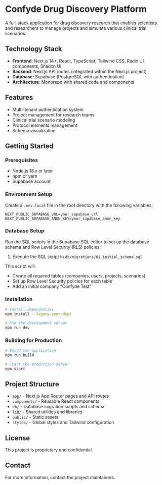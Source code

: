 # Confyde Drug Discovery Platform

A full-stack application for drug discovery research that enables scientists and researchers to manage projects and simulate various clinical trial scenarios.

## Technology Stack

- **Frontend**: Next.js 14+, React, TypeScript, Tailwind CSS, Radix UI components, Shadcn UI
- **Backend**: Next.js API routes (integrated within the Next.js project)
- **Database**: Supabase (PostgreSQL with authentication)
- **Architecture**: Monorepo with shared code and components

## Features

- Multi-tenant authentication system
- Project management for research teams
- Clinical trial scenario modeling
- Protocol elements management
- Schema visualization

## Getting Started

### Prerequisites

- Node.js 18.x or later
- npm or yarn
- Supabase account

### Environment Setup

Create a `.env.local` file in the root directory with the following variables:

```
NEXT_PUBLIC_SUPABASE_URL=your_supabase_url
NEXT_PUBLIC_SUPABASE_ANON_KEY=your_supabase_anon_key
```

### Database Setup

Run the SQL scripts in the Supabase SQL editor to set up the database schema and Row Level Security (RLS) policies:

1. Execute the SQL script in `db/migrations/01_initial_schema.sql`

This script will:
- Create all required tables (companies, users, projects, scenarios)
- Set up Row Level Security policies for each table
- Add an initial company "Confyde Test"

### Installation

```bash
# Install dependencies
npm install --legacy-peer-deps

# Run the development server
npm run dev
```

### Building for Production

```bash
# Build the application
npm run build

# Start the production server
npm start
```

## Project Structure

- `app/` - Next.js App Router pages and API routes
- `components/` - Reusable React components
- `db/` - Database migration scripts and schema
- `lib/` - Shared utilities and libraries
- `public/` - Static assets
- `styles/` - Global styles and Tailwind configuration

## License

This project is proprietary and confidential.

## Contact

For more information, contact the project maintainers. 